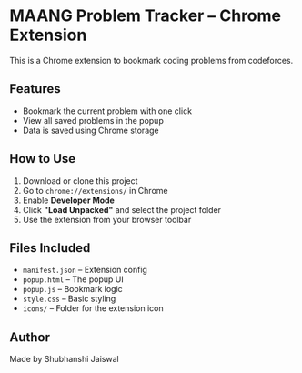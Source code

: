 # MAANG Problem Tracker – Chrome Extension

This is a Chrome extension to bookmark coding problems from codeforces.

## Features

- Bookmark the current problem with one click
- View all saved problems in the popup
- Data is saved using Chrome storage

## How to Use

1. Download or clone this project
2. Go to `chrome://extensions/` in Chrome
3. Enable **Developer Mode**
4. Click **"Load Unpacked"** and select the project folder
5. Use the extension from your browser toolbar

## Files Included

- `manifest.json` – Extension config
- `popup.html` – The popup UI
- `popup.js` – Bookmark logic
- `style.css` – Basic styling
- `icons/` – Folder for the extension icon

## Author

Made by Shubhanshi Jaiswal
